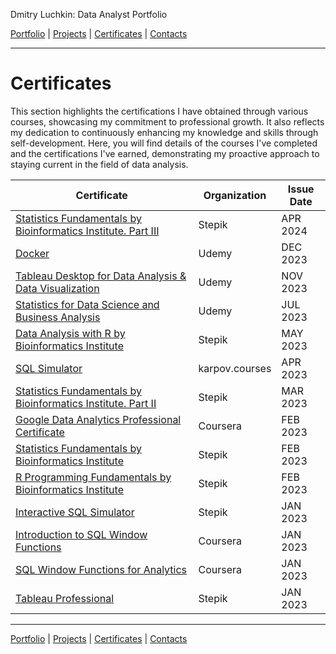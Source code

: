 Dmitry Luchkin: Data Analyst Portfolio

[Portfolio](https://github.com/daluchkin/data-analyst-portfolio) | 
[Projects](https://github.com/daluchkin/data-analyst-portfolio/blob/main/projects.md) | [Certificates](https://github.com/daluchkin/data-analyst-portfolio/blob/main/certificates.md) | [Contacts](https://github.com/daluchkin/data-analyst-portfolio#my_contacts)

---

# Certificates

This section highlights the certifications I have obtained through various courses, showcasing my commitment to professional growth. It also reflects my dedication to continuously enhancing my knowledge and skills through self-development. Here, you will find details of the courses I've completed and the certifications I've earned, demonstrating my proactive approach to staying current in the field of data analysis.

| Certificate                                                                                                                          | Organization   | Issue Date |
|-------------------|----------------------------------|-------------------|
| [Statistics Fundamentals by Bioinformatics Institute. Part III](https://stepik.org/cert/2445568?lang=en)                             | Stepik         | APR 2024   |
| [Docker](https://www.udemy.com/certificate/UC-fb3ab476-c01b-478c-b364-93e0c3c88929/)                                                 | Udemy          | DEC 2023   |
| [Tableau Desktop for Data Analysis & Data Visualization](https://www.udemy.com/certificate/UC-91aaa700-04db-4261-9662-fb64c741d2de/) | Udemy          | NOV 2023   |
| [Statistics for Data Science and Business Analysis](https://www.udemy.com/certificate/UC-da989320-c4bc-40f8-91d6-145ca5e623fc/)      | Udemy          | JUL 2023   |
| [Data Analysis with R by Bioinformatics Institute](https://stepik.org/cert/2063955)                                                  | Stepik         | MAY 2023   |
| [SQL Simulator](https://lab.karpov.courses/certificate/385fdd63-a386-4257-baf7-fa3b37232105/en/)                                     | karpov.courses | APR 2023   |
| [Statistics Fundamentals by Bioinformatics Institute. Part II](https://stepik.org/cert/2000651?lang=en)                              | Stepik         | MAR 2023   |
| [Google Data Analytics Professional Certificate](https://www.coursera.org/verify/professional-cert/CNK72RM6E5N4)                     | Coursera       | FEB 2023   |
| [Statistics Fundamentals by Bioinformatics Institute](https://stepik.org/cert/1946651?lang=en)                                       | Stepik         | FEB 2023   |
| [R Programming Fundamentals by Bioinformatics Institute](https://stepik.org/cert/1948079?lang=en)                                    | Stepik         | FEB 2023   |
| [Interactive SQL Simulator](https://stepik.org/cert/1916879)                                                                         | Stepik         | JAN 2023   |
| [Introduction to SQL Window Functions](https://www.coursera.org/verify/PRP29U27P52Q)                                                 | Coursera       | JAN 2023   |
| [SQL Window Functions for Analytics](https://www.coursera.org/verify/77QBPJFU4US7)                                                   | Coursera       | JAN 2023   |
| [Tableau Professional](https://stepik.org/cert/1930951?lang=en)                                                                      | Stepik         | JAN 2023   |


---

[Portfolio](https://github.com/daluchkin/data-analyst-portfolio) | 
[Projects](https://github.com/daluchkin/data-analyst-portfolio/blob/main/projects.md) | [Certificates](https://github.com/daluchkin/data-analyst-portfolio/blob/main/certificates.md) | [Contacts](https://github.com/daluchkin/data-analyst-portfolio#my_contacts)